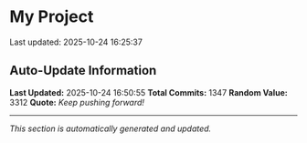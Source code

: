 # My Project


Last updated: 2025-10-24 16:25:37










































































































































































































































































































































































































































































































































































































































































































































































































































































































































































































































































































































































































































































































































































































































































































































































































































































































































































































## Auto-Update Information

**Last Updated:** 2025-10-24 16:50:55
**Total Commits:** 1347
**Random Value:** 3312
**Quote:** _Keep pushing forward!_

---
_This section is automatically generated and updated._